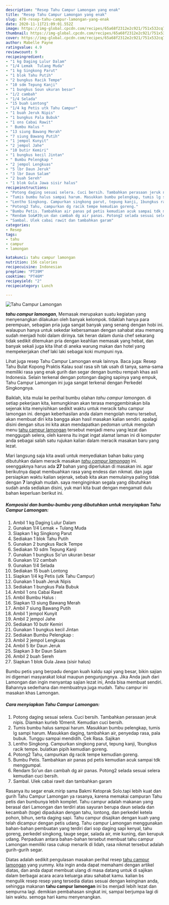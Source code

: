 ```yaml
---
description: "Resep Tahu Campur Lamongan yang enak"
title: "Resep Tahu Campur Lamongan yang enak"
slug: 470-resep-tahu-campur-lamongan-yang-enak
date: 2020-11-11T21:09:01.552Z
image: https://img-global.cpcdn.com/recipes/65a68f2312e2c921/751x532cq70/tahu-campur-lamongan-foto-resep-utama.jpg
thumbnail: https://img-global.cpcdn.com/recipes/65a68f2312e2c921/751x532cq70/tahu-campur-lamongan-foto-resep-utama.jpg
cover: https://img-global.cpcdn.com/recipes/65a68f2312e2c921/751x532cq70/tahu-campur-lamongan-foto-resep-utama.jpg
author: Mabelle Payne
ratingvalue: 4.9
reviewcount: 9
recipeingredient:
- "1 kg Daging Lulur Dalam"
- "1/4 Lemak  Tulang Muda"
- "1 kg Singkong Parut"
- "1 blok Tahu Putih"
- "2 bungkus Racik Tempe"
- "10 sdm Tepung Kanji"
- "1 bungkus Soun ukuran besar"
- "1/2 cambah"
- "1/4 Selada"
- "15 buah Lontong"
- "1/4 kg Petis utk Tahu Campur"
- "1 buah Jeruk Nipis"
- "1 bungkus Pala Bubuk"
- "1 ons Cabai Rawit"
- " Bumbu Halus "
- "13 siung Bawang Merah"
- "7 siung Bawang Putih"
- "1 jempol Kunyit"
- "2 jempol Jahe"
- "10 butir Kemiri"
- "1 bungkus kecil Jintan"
- " Bumbu Pelengkap "
- "2 jempol Lengkuas"
- "5 lbr Daun Jeruk"
- "3 lbr Daun Salam"
- "2 buah Sereh"
- "1 blok Gula Jawa sisir halus"
recipeinstructions:
- "Potong daging sesuai selera. Cuci bersih. Tambahkan perasaan jeruk nipis. Diamkan kurleb 10menit. Kemudian cuci bersih."
- "Tumis bumbu halus sampai harum. Masukkan bumbu pelengkap, tumis lg sampi harum. Masukkan daging, tambahkan air, penyedap rasa, pala bubuk. Tunggu sampai mendidih. Cek Rasa. Sajikan"
- "Lentho Singkong. Campurkan singkong parut, tepung kanji, 1bungkus racik tempe. bulatkan pipih kemudian goreng."
- "Potong2 Tahu, campurkan dg racik tempe kemudian goreng."
- "Bumbu Petis. Tambahkan air panas pd petis kemudian acuk sampai tdk menggumpal."
- "Rendam So&#39;un dan cambah dg air panas. Potong2 selada sesuai selera kemudian cuci bersih."
- "Sambal. Ulek cabai rawit dan tambahkan garam"
categories:
- Resep
tags:
- tahu
- campur
- lamongan

katakunci: tahu campur lamongan 
nutrition: 156 calories
recipecuisine: Indonesian
preptime: "PT39M"
cooktime: "PT46M"
recipeyield: "2"
recipecategory: Lunch

---
```



![Tahu Campur Lamongan](https://img-global.cpcdn.com/recipes/65a68f2312e2c921/751x532cq70/tahu-campur-lamongan-foto-resep-utama.jpg)

<b><i>tahu campur lamongan</i></b>, Memasak merupakan suatu kegiatan yang menyenangkan dilakukan oleh banyak kelompok. tidaklah hanya para perempuan, sebagian pria juga sangat banyak yang senang dengan hobi ini. walaupun hanya untuk sekedar kebersamaan dengan sahabat atau memang sudah menjadi hobi dalam dirinya. tak heran dalam dunia chef sekarang tidak sedikit ditemukan pria dengan keahlian memasak yang hebat, dan banyak sekali juga kita lihat di aneka warung makan dan hotel yang mempekerjakan chef laki laki sebagai koki mumpuni nya.

Lihat juga resep Tahu Campur Lamongan enak lainnya. Baca juga: Resep Tahu Bulat Kopong Praktis Kalau soal rasa sih tak usah di tanya, sama-sama memiliki rasa yang enak gurih dan segar dengan bumbu rempah khas asli Indonesia. Selain terkenal dengan potongan daging sapinya yang empuk, Tahu Campur Lamongan ini juga sangat terkenal dengan Perkedel Singkongnya.

Baiklah, kita mulai ke perihal bumbu olahan <i>tahu campur lamongan</i>. di setiap pekerjaan kita, kemungkinan akan terasa menggembirakan bila sejenak kita menyisihkan sedikit waktu untuk meracik tahu campur lamongan ini. dengan keberhasilan anda dalam mengolah menu tersebut, akan membuat diri kita bangga akan hasil masakan kalian sendiri. apalagi disini dengan situs ini kita akan mendapatkan pedoman untuk mengolah menu <u>tahu campur lamongan</u> tersebut menjadi menu yang lezat dan menggugah selera, oleh karena itu ingat ingat alamat laman ini di komputer anda sebagai salah satu rujukan kalian dalam meracik masakan baru yang lezat.


Mari langsung saja kita awali untuk menyediakan bahan baku yang dibutuhkan dalam meracik masakan <u><i>tahu campur lamongan</i></u> ini. seenggaknya harus ada <b>27</b> bahan yang diperlukan di masakan ini. agar berikutnya dapat membuahkan rasa yang endess dan nikmat. dan juga persiapkan waktu kalian sejenak, sebab kita akan memulainya paling tidak dengan <b>7</b> langkah mudah. saya menginginkan segala yang dibutuhkan sudah anda sediakan disini, yuk mari kita buat dengan mengamati dulu bahan keperluan berikut ini.

<!--inarticleads1-->

##### Komposisi dan bumbu-bumbu yang dibutuhkan untuk menyiapkan Tahu Campur Lamongan:

1. Ambil 1 kg Daging Lulur Dalam
1. Gunakan 1/4 Lemak + Tulang Muda
1. Siapkan 1 kg Singkong Parut
1. Sediakan 1 blok Tahu Putih
1. Gunakan 2 bungkus Racik Tempe
1. Sediakan 10 sdm Tepung Kanji
1. Gunakan 1 bungkus So&#39;un ukuran besar
1. Gunakan 1/2 cambah
1. Gunakan 1/4 Selada
1. Sediakan 15 buah Lontong
1. Siapkan 1/4 kg Petis (utk Tahu Campur)
1. Gunakan 1 buah Jeruk Nipis
1. Sediakan 1 bungkus Pala Bubuk
1. Ambil 1 ons Cabai Rawit
1. Ambil  Bumbu Halus :
1. Siapkan 13 siung Bawang Merah
1. Ambil 7 siung Bawang Putih
1. Ambil 1 jempol Kunyit
1. Ambil 2 jempol Jahe
1. Sediakan 10 butir Kemiri
1. Gunakan 1 bungkus kecil Jintan
1. Sediakan  Bumbu Pelengkap :
1. Ambil 2 jempol Lengkuas
1. Ambil 5 lbr Daun Jeruk
1. Siapkan 3 lbr Daun Salam
1. Ambil 2 buah Sereh
1. Siapkan 1 blok Gula Jawa (sisir halus)


Bumbu petis yang berpadu dengan kuah kaldu sapi yang besar, bikin sajian ini digemari masyarakat lokal maupun pengunjungnya. Jika Anda jauh dari Lamongan dan ingin menyantap sajian lezat ini, Anda bisa membuat sendiri. Bahannya sederhana dan membuatnya juga mudah. Tahu campur ini masakan khas Lamongan. 

<!--inarticleads2-->

##### Cara menyiapkan Tahu Campur Lamongan:

1. Potong daging sesuai selera. Cuci bersih. Tambahkan perasaan jeruk nipis. Diamkan kurleb 10menit. Kemudian cuci bersih.
1. Tumis bumbu halus sampai harum. Masukkan bumbu pelengkap, tumis lg sampi harum. Masukkan daging, tambahkan air, penyedap rasa, pala bubuk. Tunggu sampai mendidih. Cek Rasa. Sajikan
1. Lentho Singkong. Campurkan singkong parut, tepung kanji, 1bungkus racik tempe. bulatkan pipih kemudian goreng.
1. Potong2 Tahu, campurkan dg racik tempe kemudian goreng.
1. Bumbu Petis. Tambahkan air panas pd petis kemudian acuk sampai tdk menggumpal.
1. Rendam So&#39;un dan cambah dg air panas. Potong2 selada sesuai selera kemudian cuci bersih.
1. Sambal. Ulek cabai rawit dan tambahkan garam


Rasanya itu segar enak.mirip sama Bakmi Ketoprak Solo.tapi lebih kuat dan gurih Tahu Campur Lamongan ya rasanya, karena memakai campuran Tahu petis dan bumbunya lebih komplet. Tahu campur adalah makanan yang berasal dari Lamongan dan terdiri atas sayuran berupa daun selada dan kecambah (toge) dipadukan dengan tahu, lontong, dan perkedel ketela pohon, bihun, serta daging sapi. Tahu campur disajikan dengan kuah yang telah dicampur dengan petis udang. Tahu campur Lamongan menggunakan bahan-bahan pembuatan yang terdiri dari sop daging sapi kenyal, tahu goreng, perkedel singkong, tauge segar, salada air, mie kuning, dan kerupuk udang. Perpaduan antara bahan-bahan tersebut membuat tahu campur Lamongan memiliki rasa cukup menarik di lidah, rasa nikmat tersebut adalah gurih-gurih segar. 

Diatas adalah sedikit pengulasan masakan perihal resep <u>tahu campur lamongan</u> yang yummy. kita ingin anda dapat memahami dengan artikel diatas, dan anda dapat membuat ulang di masa datang untuk di sajikan dalam berbagai acara acara keluarga atau sahabat kamu. kalian bs mengulik resep resep yang tersedia diatas sesuai dengan keinginan anda, sehingga makanan <b>tahu campur lamongan</b> ini bs menjadi lebih lezat dan sempurna lagi. demikian pembahasan singkat ini, sampai berjumpa lagi di lain waktu. semoga hari kamu menyenangkan.
